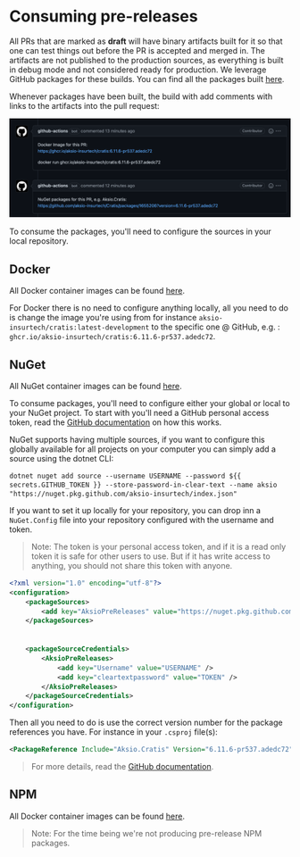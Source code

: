 # Consuming pre-releases

All PRs that are marked as **draft** will have binary artifacts built for it so that one can test things out before the PR is accepted and merged in.
The artifacts are not published to the production sources, as everything is built in debug mode and not considered ready
for production. We leverage GitHub packages for these builds. You can find all the packages built [here](https://github.com/orgs/aksio-insurtech/packages?repo_name=Cratis).

Whenever packages have been built, the build with add comments with links to the artifacts into the pull request:

![](./images/github-comments-pr.png)

To consume the packages, you'll need to configure the sources in your local repository.

## Docker

All Docker container images can be found [here](https://github.com/orgs/aksio-insurtech/packages?ecosystem=container).

For Docker there is no need to configure anything locally, all you need to do is change the image you're using
from for instance `aksio-insurtech/cratis:latest-development` to the specific one @ GitHub, e.g. : `ghcr.io/aksio-insurtech/cratis:6.11.6-pr537.adedc72`.

## NuGet

All NuGet container images can be found [here](https://github.com/orgs/aksio-insurtech/packages?ecosystem=nuget).

To consume packages, you'll need to configure either your global or local to your NuGet project. To start with you'll need a GitHub personal access token,
read the [GitHub documentation](https://docs.github.com/en/authentication/keeping-your-account-and-data-secure/creating-a-personal-access-token) on how this works.

NuGet supports having multiple sources, if you want to configure this globally available for all projects on your computer you can simply add a source using the dotnet CLI:

```shell
dotnet nuget add source --username USERNAME --password ${{ secrets.GITHUB_TOKEN }} --store-password-in-clear-text --name aksio "https://nuget.pkg.github.com/aksio-insurtech/index.json"
```

If you want to set it up locally for your repository, you can drop inn a `NuGet.Config` file into your repository configured with the username and token.

> Note: The token is your personal access token, and if it is a read only token it is safe for other users to use. But if it has write access to anything, you should
> not share this token with anyone.

```xml
<?xml version="1.0" encoding="utf-8"?>
<configuration>
    <packageSources>
        <add key="AksioPreReleases" value="https://nuget.pkg.github.com/aksio-insurtech/index.json" />
    </packageSources>


    <packageSourceCredentials>
        <AksioPreReleases>
            <add key="Username" value="USERNAME" />
            <add key="cleartextpassword" value="TOKEN" />
        </AksioPreReleases>
    </packageSourceCredentials>
</configuration>
```

Then all you need to do is use the correct version number for the package references you have.
For instance in your `.csproj` file(s):

```xml
<PackageReference Include="Aksio.Cratis" Version="6.11.6-pr537.adedc72"/>
```

> For more details, read the [GitHub documentation](https://docs.github.com/en/packages/working-with-a-github-packages-registry/working-with-the-nuget-registry#authenticating-to-github-packages).

## NPM

All Docker container images can be found [here](https://github.com/orgs/aksio-insurtech/packages?ecosystem=npm).

> Note: For the time being we're not producing pre-release NPM packages.
